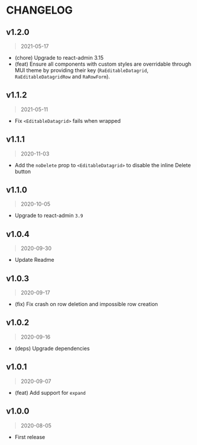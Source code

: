# CHANGELOG

## v1.2.0

> 2021-05-17

- (chore) Upgrade to react-admin 3.15
- (feat) Ensure all components with custom styles are overridable through MUI theme by providing their key (`RaEditableDatagrid`, `RaEditableDatagridRow` and `RaRowForm`).

## v1.1.2

> 2021-05-11

- Fix `<EditableDatagrid>` fails when wrapped

## v1.1.1

> 2020-11-03

- Add the `noDelete` prop to `<EditableDatagrid>` to disable the inline Delete button

## v1.1.0

> 2020-10-05

- Upgrade to react-admin `3.9`

## v1.0.4

> 2020-09-30

- Update Readme

## v1.0.3

> 2020-09-17

- (fix) Fix crash on row deletion and impossible row creation

## v1.0.2

> 2020-09-16

- (deps) Upgrade dependencies

## v1.0.1

> 2020-09-07

- (feat) Add support for `expand`

## v1.0.0

> 2020-08-05

- First release
